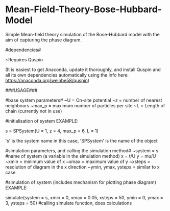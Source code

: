 # Mean-Field-Theory-Bose-Hubbard-Model #
Simple Mean-field theory simulation of the Bose-Hubbard model with the aim of capturing the phase diagram.

#dependencies#

~Requires Quspin

(It is easiest to get Anaconda, update it thoroughly, and install Quspin and all its own dependencies automatically
using the info here: https://anaconda.org/weinbe58/quspin)

###USAGE###

#base system parameters#
~U = On-site potential
~z = number of nearest neighbours
~max_p = maximum number of particles per site
~L = Length of chain (currently not in use)

#initialisation of system
EXAMPLE:

s = SPSystem(U = 1, z = 4, max_p = 6, L = 1) 

's' is the system name in this case, 'SPSystem' is the name of the object

#simulation parameters, and calling the simulation method#
~system = s #name of system (a variable in the simulation method)
x = t/U
y = mu/U
~xmin = minimum value of x
~xmax = maximum value of y
~xsteps = resolution of diagram in the x direction
~ymin, ymax, ysteps = similar to x case

#simulation of system (includes mechanism for plotting phase diagram)
EXAMPLE:

simulate(system = s, xmin = 0, xmax = 0.05, xsteps = 50, 
         ymin = 0, ymax = 3, ysteps = 50) #calling simulate function, does calculations

